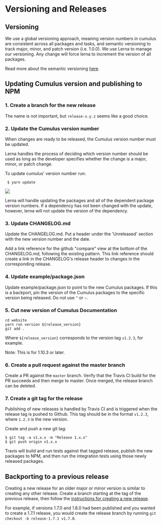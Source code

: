 # Versioning and Releases

## Versioning

We use a global versioning approach, meaning version numbers in cumulus are consistent across all packages and tasks, and semantic versioning to track major, minor, and patch version (i.e. 1.0.0). We use Lerna to manage our versioning. Any change will force lerna to increment the version of all packages.

Read more about the semantic versioning [here](https://docs.npmjs.com/getting-started/semantic-versioning).

## Updating Cumulus version and publishing to NPM

### 1. Create a branch for the new release

The name is not important, but `release-x.y.z` seems like a good choice.

### 2. Update the Cumulus version number

When changes are ready to be released, the Cumulus version number must be updated.

Lerna handles the process of deciding which version number should be used as long as the developer specifies whether the change is a major, minor, or patch change.

To update cumulus' version number run:

     $ yarn update

![](https://static.notion-static.com/13acbe0a-c59d-4c42-90eb-23d4ec65c9db/Screen_Shot_2018-03-15_at_12.21.16_PM.png)

Lerna will handle updating the packages and all of the dependent package version numbers. If a dependency has not been changed with the update, however, lerna will not update the version of the dependency.

### 3. Update CHANGELOG.md

Update the CHANGELOG.md. Put a header under the 'Unreleased' section with the new version number and the date.

Add a link reference for the github "compare" view at the bottom of the CHANGELOG.md, following the existing pattern. This link reference should create a link in the CHANGELOG's release header to changes in the corresponding release.

### 4. Update example/package.json

Update example/package.json to point to the new Cumulus packages. If this is a backport, pin the version of the Cumulus packages to the specific version being released. Do not use `^` or `~`.

### 5. Cut new version of Cumulus Documentation

```shell
cd website
yarn run version ${release_version}
git add .
```

Where `${release_version}` corresponds to the version tag `v1.2.3`, for example.

Note: This is for 1.10.3 or later.

### 6. Create a pull request against the master branch

Create a PR against the `master` branch. Verify that the Travis CI build for the PR succeeds and then merge to master. Once merged, the release branch can be deleted.

### 7. Create a git tag for the release

Publishing of new releases is handled by Travis CI and is triggered when the release tag is pushed to Github. This tag should be in the format `v1.2.3`, where `1.2.3` is the new version.

Create and push a new git tag:

```
$ git tag -a v1.x.x -m "Release 1.x.x"
$ git push origin v1.x.x
```

Travis will build and run tests against that tagged release, publish the new packages to NPM, and then run the integration tests using those newly released packages.

## Backporting to a previous release

Creating a new release for an older major or minor version is similar to creating any other release. Create a branch starting at the tag of the previous release, then follow the [instructions for creating a new release](#updating-cumulus-version-and-publishing-to-npm).

For example, if versions 1.7.0 and 1.8.0 had been published and you wanted to create a 1.7.1 release, you would create the release branch by running `git checkout -b release-1.7.1 v1.7.0`.
